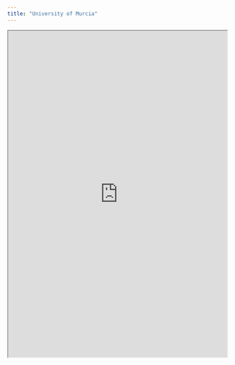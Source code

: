 ```yaml
---
title: "University of Murcia"
---
```



<iframe height="750" width="100%" src="https://ewelton.github.io/ktest/wiki.html#University%20of%20Murcia"></iframe>
